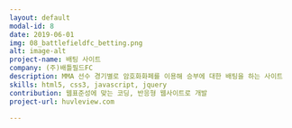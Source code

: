 ```yaml
---
layout: default
modal-id: 8
date: 2019-06-01
img: 08_battlefieldfc_betting.png
alt: image-alt
project-name: 배팅 사이트
company: (주)배틀필드FC
description: MMA 선수 경기별로 암호화화페를 이용해 승부에 대한 배팅을 하는 사이트
skills: html5, css3, javascript, jquery
contribution: 웹표준성에 맞는 코딩, 반응형 웹사이트로 개발
project-url: huvleview.com

---
```

